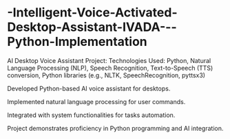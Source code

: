 # -Intelligent-Voice-Activated-Desktop-Assistant-IVADA---Python-Implementation
AI Desktop Voice Assistant Project:
Technologies Used: Python, Natural Language Processing (NLP), Speech Recognition, Text-to-Speech (TTS) conversion,
Python libraries (e.g., NLTK, SpeechRecognition, pyttsx3)

Developed Python-based AI voice assistant for desktops.

Implemented natural language processing for user commands.

Integrated with system functionalities for tasks automation.

Project demonstrates proficiency in Python programming and AI integration.
